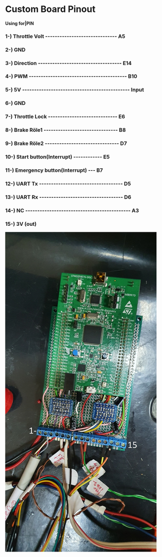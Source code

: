 # Custom Board Pinout

#### 			 Using for|PIN

### 1-) Throttle Volt  ------------------------------ A5

### 2-) GND

### 3-) Direction  ----------------------------------- E14 

### 4-) PWM  ----------------------------------------- B10 

### 5-) 5V  --------------------------------------------- Input

### 6-) GND

### 7-) Throttle Lock  -----------------------------  E6 	

### 8-) Brake Röle1  ------------------------------- B8 

### 9-) Brake Röle2  ------------------------------- D7

### 10-) Start button(Interrupt)  ------------ E5 

### 11-) Emergency button(Interrupt) --- B7 

### 12-) UART Tx  ----------------------------------- D5 

### 13-) UART Rx  ----------------------------------- D6 

### 14-) NC -------------------------------------------- A3

### 15-) 3V (out)



![](images/pinout.jpg)